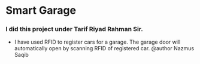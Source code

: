 # Smart Garage

### I did this project under Tarif Riyad Rahman Sir.

- I have used RFID to register cars for a garage. The garage door will automatically open by scanning RFID of registered car.
@author Nazmus Saqib
